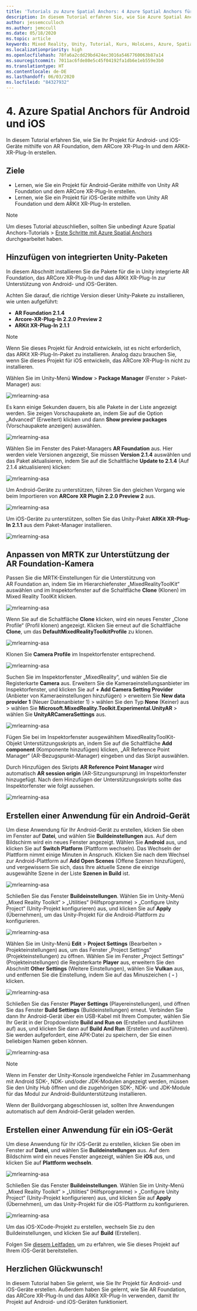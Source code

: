 ```yaml
---
title: 'Tutorials zu Azure Spatial Anchors: 4 Azure Spatial Anchors für Android und iOS'
description: In diesem Tutorial erfahren Sie, wie Sie Azure Spatial Anchors in einer Mixed Reality-Anwendung implementieren.
author: jessemcculloch
ms.author: jemccull
ms.date: 05/18/2020
ms.topic: article
keywords: Mixed Reality, Unity, Tutorial, Kurs, HoloLens, Azure, Spatial Anchors
ms.localizationpriority: high
ms.openlocfilehash: 78fa6a2cdd29bd424ec3016a5467760063b87a14
ms.sourcegitcommit: 7011ac6fde80e5c45f04192fa1db6e1eb559e3b0
ms.translationtype: HT
ms.contentlocale: de-DE
ms.lasthandoff: 06/03/2020
ms.locfileid: "84327932"
---
```

# <a name="4-azure-spatial-anchors-for-android-and-ios"></a>4. Azure Spatial Anchors für Android und iOS

In diesem Tutorial erfahren Sie, wie Sie Ihr Projekt für Android- und iOS-Geräte mithilfe von AR Foundation, dem ARCore XR-Plug-In und dem ARKit-XR-Plug-In erstellen.

## <a name="objectives"></a>Ziele

* Lernen, wie Sie ein Projekt für Android-Geräte mithilfe von Unity AR Foundation und dem ARCore XR-Plug-In erstellen.
* Lernen, wie Sie ein Projekt für iOS-Geräte mithilfe von Unity AR Foundation und dem ARKit XR-Plug-In erstellen.

> [!NOTE]
> Um dieses Tutorial abzuschließen, sollten Sie unbedingt Azure Spatial Anchors-Tutorials > [Erste Schritte mit Azure Spatial Anchors](mrlearning-asa-ch1.md) durchgearbeitet haben.

## <a name="adding-inbuilt-unity-packages"></a>Hinzufügen von integrierten Unity-Paketen

In diesem Abschnitt installieren Sie die Pakete für die in Unity integrierte AR Foundation, das ARCore XR-Plug-In und das ARKit XR-Plug-In zur Unterstützung von Android- und iOS-Geräten.

Achten Sie darauf, die richtige Version dieser Unity-Pakete zu installieren, wie unten aufgeführt:

* **AR Foundation 2.1.4**
* **Arcore-XR-Plug-In 2.2.0 Preview 2**
* **ARKit XR-Plug-In 2.1.1**

> [!NOTE]
> Wenn Sie dieses Projekt für Android entwickeln, ist es nicht erforderlich, das ARKit XR-Plug-In-Paket zu installieren. Analog dazu brauchen Sie, wenn Sie dieses Projekt für iOS entwickeln, das ARCore XR-Plug-In nicht zu installieren.

Wählen Sie im Unity-Menü **Window** > **Package Manager** (Fenster > Paket-Manager) aus:

![mrlearning-asa](images/mrlearning-asa/tutorial4-section1-step1-1.png)

Es kann einige Sekunden dauern, bis alle Pakete in der Liste angezeigt werden. Sie zeigen Vorschaupakete an, indem Sie auf die Option „Advanced“ (Erweitert) klicken und dann **Show preview packages** (Vorschaupakete anzeigen) auswählen.

![mrlearning-asa](images/mrlearning-asa/tutorial4-section1-step1-2.png)

Wählen Sie im Fenster des Paket-Managers **AR Foundation** aus. Hier werden viele Versionen angezeigt, Sie müssen **Version 2.1.4** auswählen und das Paket aktualisieren, indem Sie auf die Schaltfläche **Update to 2.1.4** (Auf 2.1.4 aktualisieren) klicken:

![mrlearning-asa](images/mrlearning-asa/tutorial4-section1-step1-3.png)

Um Android-Geräte zu unterstützen, führen Sie den gleichen Vorgang wie beim Importieren von **ARCore XR Plugin 2.2.0 Preview 2** aus.

![mrlearning-asa](images/mrlearning-asa/tutorial4-section1-step1-4.png)

Um iOS-Geräte zu unterstützen, sollten Sie das Unity-Paket **ARKit XR-Plug-In 2.1.1** aus dem Paket-Manager installieren.

![mrlearning-asa](images/mrlearning-asa/tutorial4-section1-step1-5.png)

## <a name="customize-mrtk-to-support-ar-foundation-camera"></a>Anpassen von MRTK zur Unterstützung der AR Foundation-Kamera

Passen Sie die MRTK-Einstellungen für die Unterstützung von AR Foundation an, indem Sie im Hierarchiefenster „MixedRealityToolKit“ auswählen und im Inspektorfenster auf die Schaltfläche **Clone** (Klonen) im Mixed Reality ToolKit klicken.

![mrlearning-asa](images/mrlearning-asa/tutorial4-section2-step1-1.png)

Wenn Sie auf die Schaltfläche **Clone** klicken, wird ein neues Fenster „Clone Profile“ (Profil klonen) angezeigt. Klicken Sie erneut auf die Schaltfläche **Clone**, um das **DefaultMixedRealityToolkitProfile** zu klonen.

![mrlearning-asa](images/mrlearning-asa/tutorial4-section2-step1-2.png)

Klonen Sie **Camera Profile** im Inspektorfenster entsprechend.

![mrlearning-asa](images/mrlearning-asa/tutorial4-section2-step1-3.png)

Suchen Sie im Inspektorfenster „MixedReality“, und wählen Sie die Registerkarte **Camera** aus. Erweitern Sie die Kameraeinstellungsanbieter im Inspektorfenster, und klicken Sie auf **+ Add Camera Setting Provider** (Anbieter von Kameraeinstellungen hinzufügen) > erweitern Sie **New data provider 1** (Neuer Datenanbieter 1) > wählen Sie den Typ **None** (Keiner) aus > wählen Sie **Microsoft.MixedReality.Toolkit.Experimental.UnityAR** > wählen Sie **UnityARCameraSettings** aus.

![mrlearning-asa](images/mrlearning-asa/tutorial4-section2-step1-4.png)

Fügen Sie bei im Inspektorfenster ausgewähltem MixedRealityToolKit-Objekt Unterstützungsskripts an, indem Sie auf die Schaltfläche **Add component** (Komponente hinzufügen) klicken, „AR Reference Point Manager“ (AR-Bezugspunkt-Manager) eingeben und das Skript auswählen.

Durch Hinzufügen des Skripts **AR Reference Point Manager** wird automatisch **AR session origin** (AR-Sitzungsursprung) im Inspektorfenster hinzugefügt. Nach dem Hinzufügen der Unterstützungsskripts sollte das Inspektorfenster wie folgt aussehen.

![mrlearning-asa](images/mrlearning-asa/tutorial4-section2-step1-5.png)

## <a name="build-an-application-to-an-android-device"></a>Erstellen einer Anwendung für ein Android-Gerät

Um diese Anwendung für Ihr Android-Gerät zu erstellen, klicken Sie oben im Fenster auf **Datei**, und wählen Sie **Buildeinstellungen** aus. Auf dem Bildschirm wird ein neues Fenster angezeigt. Wählen Sie **Android** aus, und klicken Sie auf **Switch Platform** (Plattform wechseln). Das Wechseln der Plattform nimmt einige Minuten in Anspruch. Klicken Sie nach dem Wechsel zur Android-Plattform auf **Add Open Scenes** (Offene Szenen hinzufügen), und vergewissern Sie sich, dass Ihre aktuelle Szene die einzige ausgewählte Szene in der Liste **Szenen in Build** ist.

![mrlearning-asa](images/mrlearning-asa/tutorial4-section3-step1-1.png)

Schließen Sie das Fenster **Buildeinstellungen**. Wählen Sie im Unity-Menü „Mixed Reality Toolkit“ > „Utilities“ (Hilfsprogramme) > „Configure Unity Project“ (Unity-Projekt konfigurieren) aus, und klicken Sie auf **Apply** (Übernehmen), um das Unity-Projekt für die Android-Plattform zu konfigurieren.

![mrlearning-asa](images/mrlearning-asa/tutorial4-section3-step1-2.png)

Wählen Sie im Unity-Menü **Edit** > **Project Settings** (Bearbeiten > Projekteinstellungen) aus, um das Fenster „Project Settings“ (Projekteinstellungen) zu öffnen. Wählen Sie im Fenster „Project Settings“ (Projekteinstellungen) die Registerkarte **Player** aus, erweitern Sie den Abschnitt **Other Settings** (Weitere Einstellungen), wählen Sie **Vulkan** aus, und entfernen Sie die Einstellung, indem Sie auf das Minuszeichen ( **-** ) klicken.

![mrlearning-asa](images/mrlearning-asa/tutorial4-section3-step1-3.png)

Schließen Sie das Fenster **Player Settings** (Playereinstellungen), und öffnen Sie das Fenster **Build Settings** (Buildeinstellungen) erneut. Verbinden Sie dann Ihr Android-Gerät über ein USB-Kabel mit Ihrem Computer, wählen Sie Ihr Gerät in der Dropdownliste **Build and Run on** (Erstellen und Ausführen auf) aus, und klicken Sie dann auf **Build And Run** (Erstellen und ausführen). Sie werden aufgefordert, eine APK-Datei zu speichern, der Sie einen beliebigen Namen geben können.

![mrlearning-asa](images/mrlearning-asa/tutorial4-section3-step1-4.png)

> [!NOTE]
> Wenn im Fenster der Unity-Konsole irgendwelche Fehler im Zusammenhang mit Android SDK-, NDK- und/oder JDK-Modulen angezeigt werden, müssen Sie den Unity Hub öffnen und die zugehörigen SDK-, NDK- und JDK-Module für das Modul zur Android-Buildunterstützung installieren.

Wenn der Buildvorgang abgeschlossen ist, sollten Ihre Anwendungen automatisch auf dem Android-Gerät geladen werden.

## <a name="build-an-application-to-ios-device"></a>Erstellen einer Anwendung für ein iOS-Gerät

Um diese Anwendung für Ihr iOS-Gerät zu erstellen, klicken Sie oben im Fenster auf **Datei**, und wählen Sie **Buildeinstellungen** aus. Auf dem Bildschirm wird ein neues Fenster angezeigt, wählen Sie **iOS** aus, und klicken Sie auf **Plattform wechseln**.

![mrlearning-asa](images/mrlearning-asa/tutorial4-section4-step1-1.png)

Schließen Sie das Fenster **Buildeinstellungen**. Wählen Sie im Unity-Menü „Mixed Reality Toolkit“ > „Utilities“ (Hilfsprogramme) > „Configure Unity Project“ (Unity-Projekt konfigurieren) aus, und klicken Sie auf **Apply** (Übernehmen), um das Unity-Projekt für die iOS-Plattform zu konfigurieren.

![mrlearning-asa](images/mrlearning-asa/tutorial4-section4-step1-2.png)

Um das iOS-XCode-Projekt zu erstellen, wechseln Sie zu den Buildeinstellungen, und klicken Sie auf **Build** (Erstellen).

Folgen Sie [diesem Leitfaden](https://docs.microsoft.com/azure/spatial-anchors/quickstarts/get-started-unity-ios#export-the-xcode-project), um zu erfahren, wie Sie dieses Projekt auf Ihrem iOS-Gerät bereitstellen.

## <a name="congratulations"></a>Herzlichen Glückwunsch!

In diesem Tutorial haben Sie gelernt, wie Sie Ihr Projekt für Android- und iOS-Geräte erstellen. Außerdem haben Sie gelernt, wie Sie AR Foundation, das ARCore XR-Plug-In und das ARKit XR-Plug-In verwenden, damit Ihr Projekt auf Android- und iOS-Geräten funktioniert.
